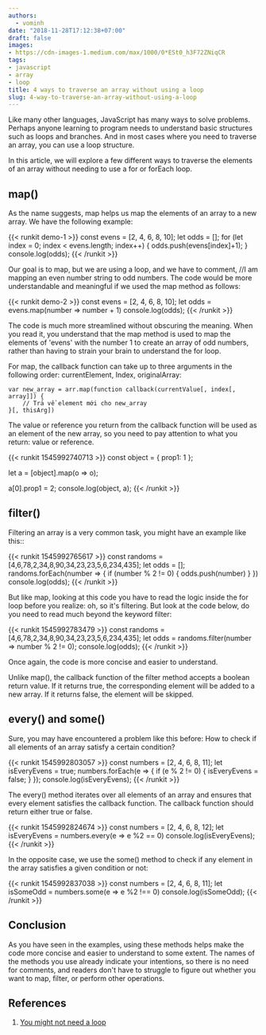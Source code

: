 ```yaml
---
authors:
  - vominh
date: "2018-11-28T17:12:38+07:00"
draft: false
images:
- https://cdn-images-1.medium.com/max/1000/0*ESt0_h3F72ZNiqCR
tags:
- javascript
- array
- loop
title: 4 ways to traverse an array without using a loop
slug: 4-way-to-traverse-an-array-without-using-a-loop
---
```


Like many other languages, JavaScript has many ways to solve problems. Perhaps anyone learning to program needs to understand basic structures such as loops and branches. And in most cases where you need to traverse an array, you can use a loop structure.

In this article, we will explore a few different ways to traverse the elements of an array without needing to use a for or forEach loop.

## map()

As the name suggests, map helps us map the elements of an array to a new array. We have the following example:

{{< runkit demo-1  >}}
const evens = [2, 4, 6, 8, 10];
let odds = [];
for (let index = 0; index < evens.length; index++) {
    odds.push(evens[index]+1);
}
console.log(odds);
{{< /runkit >}}

Our goal is to map, but we are using a loop, and we have to comment, //I am mapping an even number string to odd numbers. The code would be more understandable and meaningful if we used the map method as follows:

{{< runkit demo-2  >}}
const evens = [2, 4, 6, 8, 10];
let odds = evens.map(number => number + 1)
console.log(odds);
{{< /runkit >}}

The code is much more streamlined without obscuring the meaning. When you read it, you understand that the map method is used to map the elements of 'evens' with the number 1 to create an array of odd numbers, rather than having to strain your brain to understand the for loop.

For map, the callback function can take up to three arguments in the following order: currentElement, Index, originalArray:

```
var new_array = arr.map(function callback(currentValue[, index[, array]]) {
    // Trả về element mới cho new_array
}[, thisArg])
```

The value or reference you return from the callback function will be used as an element of the new array, so you need to pay attention to what you return: value or reference.

{{< runkit 1545992740713 >}}
const object = {
    prop1: 1
};

let a = [object].map(o => o);

a[0].prop1 = 2;
console.log(object, a);
{{< /runkit >}}

## filter()

Filtering an array is a very common task, you might have an example like this::

{{< runkit 1545992765617 >}}
const randoms = [4,6,78,2,34,8,90,34,23,23,5,6,234,435];
let odds = [];
randoms.forEach(number => {
    if (number % 2 != 0) {
        odds.push(number)
    }
})
console.log(odds);
{{< /runkit >}}

But like map, looking at this code you have to read the logic inside the for loop before you realize: oh, so it's filtering. But look at the code below, do you need to read much beyond the keyword filter:

{{< runkit 1545992783479 >}}
const randoms = [4,6,78,2,34,8,90,34,23,23,5,6,234,435];
let odds = randoms.filter(number => number % 2 != 0);
console.log(odds);
{{< /runkit >}}

Once again, the code is more concise and easier to understand.

Unlike map(), the callback function of the filter method accepts a boolean return value. If it returns true, the corresponding element will be added to a new array. If it returns false, the element will be skipped.

## every() and some()

Sure, you may have encountered a problem like this before: How to check if all elements of an array satisfy a certain condition?

{{< runkit 1545992803057 >}}
const numbers = [2, 4, 6, 8, 11];
let isEveryEvens = true;
numbers.forEach(e => {
    if (e % 2 != 0) {
        isEveryEvens = false;
    }
});
console.log(isEveryEvens);
{{< /runkit >}}

The every() method iterates over all elements of an array and ensures that every element satisfies the callback function. The callback function should return either true or false.

{{< runkit 1545992824674 >}}
const numbers = [2, 4, 6, 8, 12];
let isEveryEvens = numbers.every(e => e %2 == 0)
console.log(isEveryEvens);
{{< /runkit >}}

In the opposite case, we use the some() method to check if any element in the array satisfies a given condition or not:

{{< runkit 1545992837038 >}}
const numbers = [2, 4, 6, 8, 11];
let isSomeOdd = numbers.some(e => e %2 !== 0)
console.log(isSomeOdd);
{{< /runkit >}}

## Conclusion

As you have seen in the examples, using these methods helps make the code more concise and easier to understand to some extent. The names of the methods you use already indicate your intentions, so there is no need for comments, and readers don't have to struggle to figure out whether you want to map, filter, or perform other operations.

## References

1. [You might not need a loop](https://bitsofco.de/you-might-not-need-a-loop/)
